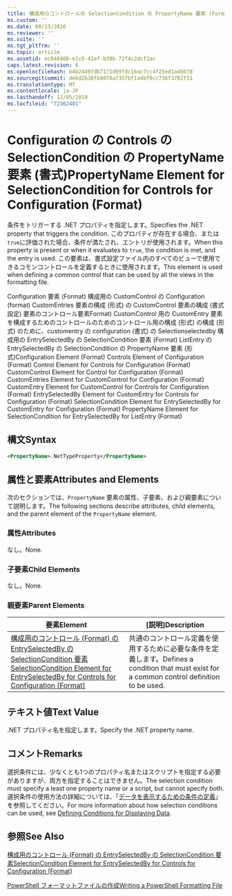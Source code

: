 ```yaml
---
title: 構成用のコントロールの SelectionCondition の PropertyName 要素 (Format) |Microsoft Docs
ms.custom: ''
ms.date: 09/13/2016
ms.reviewer: ''
ms.suite: ''
ms.tgt_pltfrm: ''
ms.topic: article
ms.assetid: ec048408-e1c6-41ef-b39b-72f4c2dcf2ac
caps.latest.revision: 6
ms.openlocfilehash: b4b2440fdb7171d09fdc16ac7cc4f25ed1a4bb78
ms.sourcegitcommit: debd2b38fb8070a7357bf1a4bf9cc736f3702f31
ms.translationtype: MT
ms.contentlocale: ja-JP
ms.lasthandoff: 12/05/2019
ms.locfileid: "72362401"
---
```

# <a name="propertyname-element-for-selectioncondition-for-controls-for-configuration-format"></a><span data-ttu-id="b32b3-102">Configuration の Controls の SelectionCondition の PropertyName 要素 (書式)</span><span class="sxs-lookup"><span data-stu-id="b32b3-102">PropertyName Element for SelectionCondition for Controls for Configuration (Format)</span></span>

<span data-ttu-id="b32b3-103">条件をトリガーする .NET プロパティを指定します。</span><span class="sxs-lookup"><span data-stu-id="b32b3-103">Specifies the .NET property that triggers the condition.</span></span> <span data-ttu-id="b32b3-104">このプロパティが存在する場合、または `true`に評価された場合、条件が満たされ、エントリが使用されます。</span><span class="sxs-lookup"><span data-stu-id="b32b3-104">When this property is present or when it evaluates to `true`, the condition is met, and the entry is used.</span></span> <span data-ttu-id="b32b3-105">この要素は、書式設定ファイル内のすべてのビューで使用できるコモンコントロールを定義するときに使用されます。</span><span class="sxs-lookup"><span data-stu-id="b32b3-105">This element is used when defining a common control that can be used by all the views in the formatting file.</span></span>

<span data-ttu-id="b32b3-106">Configuration 要素 (Format) 構成用の CustomControl の Configuration (format) CustomEntries 要素の構成 (形式) の CustomControl 要素の構成 (書式設定) 要素のコントロール要素Format) CustomControl 用の CustomEntry 要素を構成するためのコントロールのためのコントロール用の構成 (形式) の構成 (形式) のために、customentry の configuration (書式) の Selectionselectedby 構成用の EntrySelectedBy の SelectionCondition 要素 (Format) ListEntry の EntrySelectedBy の SelectionCondition の PropertyName 要素 (形式)</span><span class="sxs-lookup"><span data-stu-id="b32b3-106">Configuration Element (Format) Controls Element of Configuration (Format) Control Element for Controls for Configuration (Format) CustomControl Element for Control for Configuration (Format) CustomEntries Element for CustomControl for Configuration (Format) CustomEntry Element for CustomControl for Controls for Configuration (Format) EntrySelectedBy Element for CustomEntry for Controls for Configuration (Format) SelectionCondition Element for EntrySelectedBy for CustomEntry for Configuration (Format) PropertyName Element for SelectionCondition for EntrySelectedBy for ListEntry (Format)</span></span>

## <a name="syntax"></a><span data-ttu-id="b32b3-107">構文</span><span class="sxs-lookup"><span data-stu-id="b32b3-107">Syntax</span></span>

```xml
<PropertyName>.NetTypeProperty</PropertyName>
```

## <a name="attributes-and-elements"></a><span data-ttu-id="b32b3-108">属性と要素</span><span class="sxs-lookup"><span data-stu-id="b32b3-108">Attributes and Elements</span></span>

<span data-ttu-id="b32b3-109">次のセクションでは、`PropertyName` 要素の属性、子要素、および親要素について説明します。</span><span class="sxs-lookup"><span data-stu-id="b32b3-109">The following sections describe attributes, child elements, and the parent element of the `PropertyName` element.</span></span>

### <a name="attributes"></a><span data-ttu-id="b32b3-110">属性</span><span class="sxs-lookup"><span data-stu-id="b32b3-110">Attributes</span></span>

<span data-ttu-id="b32b3-111">なし。</span><span class="sxs-lookup"><span data-stu-id="b32b3-111">None.</span></span>

### <a name="child-elements"></a><span data-ttu-id="b32b3-112">子要素</span><span class="sxs-lookup"><span data-stu-id="b32b3-112">Child Elements</span></span>

<span data-ttu-id="b32b3-113">なし。</span><span class="sxs-lookup"><span data-stu-id="b32b3-113">None.</span></span>

### <a name="parent-elements"></a><span data-ttu-id="b32b3-114">親要素</span><span class="sxs-lookup"><span data-stu-id="b32b3-114">Parent Elements</span></span>

|<span data-ttu-id="b32b3-115">要素</span><span class="sxs-lookup"><span data-stu-id="b32b3-115">Element</span></span>|<span data-ttu-id="b32b3-116">[説明]</span><span class="sxs-lookup"><span data-stu-id="b32b3-116">Description</span></span>|
|-------------|-----------------|
|[<span data-ttu-id="b32b3-117">構成用のコントロール (Format) の EntrySelectedBy の SelectionCondition 要素</span><span class="sxs-lookup"><span data-stu-id="b32b3-117">SelectionCondition Element for EntrySelectedBy for Controls for Configuration (Format)</span></span>](./selectioncondition-element-for-entryselectedby-for-controls-for-configuration-format.md)|<span data-ttu-id="b32b3-118">共通のコントロール定義を使用するために必要な条件を定義します。</span><span class="sxs-lookup"><span data-stu-id="b32b3-118">Defines a condition that must exist for a common control definition to be used.</span></span>|

## <a name="text-value"></a><span data-ttu-id="b32b3-119">テキスト値</span><span class="sxs-lookup"><span data-stu-id="b32b3-119">Text Value</span></span>

<span data-ttu-id="b32b3-120">.NET プロパティ名を指定します。</span><span class="sxs-lookup"><span data-stu-id="b32b3-120">Specify the .NET property name.</span></span>

## <a name="remarks"></a><span data-ttu-id="b32b3-121">コメント</span><span class="sxs-lookup"><span data-stu-id="b32b3-121">Remarks</span></span>

<span data-ttu-id="b32b3-122">選択条件には、少なくとも1つのプロパティ名またはスクリプトを指定する必要がありますが、両方を指定することはできません。</span><span class="sxs-lookup"><span data-stu-id="b32b3-122">The selection condition must specify a least one property name or a script, but cannot specify both.</span></span> <span data-ttu-id="b32b3-123">選択条件の使用方法の詳細については、「[データを表示するための条件の定義](./defining-conditions-for-displaying-data.md)」を参照してください。</span><span class="sxs-lookup"><span data-stu-id="b32b3-123">For more information about how selection conditions can be used, see [Defining Conditions for Displaying Data](./defining-conditions-for-displaying-data.md).</span></span>

## <a name="see-also"></a><span data-ttu-id="b32b3-124">参照</span><span class="sxs-lookup"><span data-stu-id="b32b3-124">See Also</span></span>

[<span data-ttu-id="b32b3-125">構成用のコントロール (Format) の EntrySelectedBy の SelectionCondition 要素</span><span class="sxs-lookup"><span data-stu-id="b32b3-125">SelectionCondition Element for EntrySelectedBy for Controls for Configuration (Format)</span></span>](./selectioncondition-element-for-entryselectedby-for-controls-for-configuration-format.md)

[<span data-ttu-id="b32b3-126">PowerShell フォーマットファイルの作成</span><span class="sxs-lookup"><span data-stu-id="b32b3-126">Writing a PowerShell Formatting File</span></span>](./writing-a-powershell-formatting-file.md)
